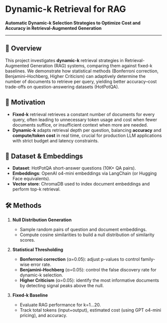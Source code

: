 # Dynamic-k Retrieval for RAG

**Automatic Dynamic-k Selection Strategies to Optimize Cost and Accuracy in Retrieval-Augmented Generation**

---

## 📜 Overview

This project investigates **dynamic-k** retrieval strategies in Retrieval-Augmented Generation (RAG) systems, comparing them against fixed-k baselines. We demonstrate how statistical methods (Bonferroni correction, Benjamini–Hochberg, Higher Criticism) can adaptively determine the number of documents to retrieve per query, yielding better accuracy–cost trade-offs on question-answering datasets (HotPotQA).

## 🎯 Motivation

* **Fixed-k** retrieval retrieves a constant number of documents for every query, often leading to unnecessary token usage and cost when fewer documents suffice, or insufficient context when more are needed.
* **Dynamic-k** adapts retrieval depth per question, balancing **accuracy** and **compute/token cost** in real time, crucial for production LLM applications with strict budget and latency constraints.

## 🧬 Dataset & Embeddings

* **Dataset**: HotPotQA short-answer questions (10K+ QA pairs).
* **Embeddings**: OpenAI o4-mini embeddings via LangChain (or Hugging Face equivalents).
* **Vector store**: ChromaDB used to index document embeddings and perform top-k retrieval.

## 🛠️ Methods

1. **Null Distribution Generation**

   * Sample random pairs of question and document embeddings.
   * Compute cosine similarities to build a null distribution of similarity scores.

2. **Statistical Thresholding**

   * **Bonferroni correction** (α=0.05): adjust p-values to control family-wise error rate.
   * **Benjamini–Hochberg** (α=0.05): control the false discovery rate for dynamic-k selection.
   * **Higher Criticism** (α=0.05): identify the most informative documents by detecting signal peaks above the null.

3. **Fixed-k Baseline**

   * Evaluate RAG performance for k=1…20.
   * Track total tokens (input+output), estimated cost (using GPT o4-mini pricing), and accuracy.
